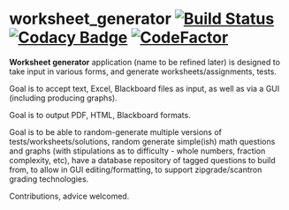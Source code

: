# worksheet_generator [![Build Status](https://travis-ci.org/toonarmycaptain/worksheet_generator.svg?branch=master)](https://travis-ci.org/toonarmycaptain/worksheet_generator) [![Codacy Badge](https://api.codacy.com/project/badge/Grade/15540831ec8f48b986c6494be038ce7f)](https://www.codacy.com/app/toonarmycaptain/worksheet_generator?utm_source=github.com&amp;utm_medium=referral&amp;utm_content=toonarmycaptain/worksheet_generator&amp;utm_campaign=Badge_Grade) [![CodeFactor](https://www.codefactor.io/repository/github/toonarmycaptain/worksheet_generator/badge/master)](https://www.codefactor.io/repository/github/toonarmycaptain/worksheet_generator/overview/master) 

**Worksheet generator** application (name to be refined later) is designed to take input in various forms, and generate worksheets/assignments, tests.

Goal is to accept text, Excel, Blackboard files as input, as well as via a GUI (including producing graphs).

Goal is to output PDF, HTML, Blackboard formats.

Goal is to be able to random-generate multiple versions of tests/worksheets/solutions, random generate simple(ish) math questions and graphs (with stipulations as to difficulty - whole numbers, fraction complexity, etc), have a database repository of tagged questions to build from, to allow in GUI editing/formatting, to support zipgrade/scantron grading technologies. 


Contributions, advice welcomed. 
